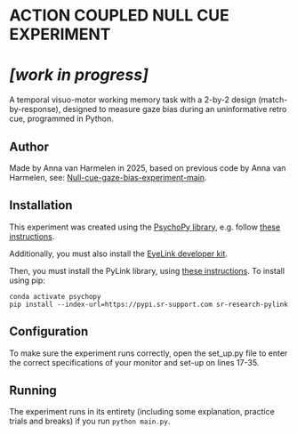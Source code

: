 # ACTION COUPLED NULL CUE EXPERIMENT

# ***[work in progress]***

A temporal visuo-motor working memory task with a 2-by-2 design (match-by-response), designed to measure gaze bias during an uninformative retro cue, programmed in Python. 
 
## Author
Made by Anna van Harmelen in 2025, based on previous code by Anna van Harmelen, see: [Null-cue-gaze-bias-experiment-main](https://github.com/annavanharmelen/Null-cue-gaze-bias-experiment).

## Installation
This experiment was created using the [PsychoPy library](https://www.psychopy.org), e.g. follow [these instructions](https://www.psychopy.org/download.html).

Additionally, you must also install the [EyeLink developer kit](https://www.sr-research.com/support/thread-13.html).

Then, you must install the PyLink library, using [these instructions](https://www.sr-research.com/support/thread-48.html).
To install using pip:

```
conda activate psychopy
pip install --index-url=https://pypi.sr-support.com sr-research-pylink
```

## Configuration
To make sure the experiment runs correctly, open the set_up.py file to enter the correct specifications of your monitor and set-up on lines 17-35.

## Running
The experiment runs in its entirety (including some explanation, practice trials and breaks) if you run `python main.py`.
